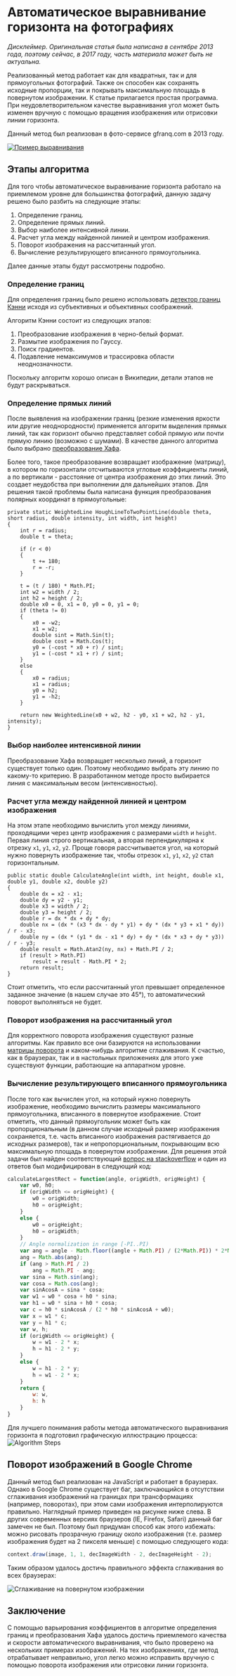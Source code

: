 # Автоматическое выравнивание горизонта на фотографиях

*Дисклеймер. Оригинальная статья была написана в сентябре 2013 года, 
поэтому сейчас, в 2017 году, часть материала может быть не актуальна.*

Реализованный метод работает как для квадратных, так и для прямоугольных фотографий.
Также он способен как сохранять исходные пропорции, так и покрывать максимальную площадь 
в повернутом изображении. К статье прилагается простая программа. При неудовлетворительном 
качестве выравнивания угол может быть изменен вручную с помощью вращения изображения 
или отрисовки линии горизонта.

Данный метод был реализован в фото-сервисе gfranq.com в 2013 году.

[![Пример выравнивания](Images/Alignment-Sample.jpg)](http://habrahabr.ru/post/194580/)

## Этапы алгоритма

Для того чтобы автоматическое выравнивание горизонта работало на
приемлемом уровне для большинства фотографий, данную задачу решено было
разбить на следующие этапы:

1. Определение границ.
2. Определение прямых линий.
3. Выбор наиболее интенсивной линии.
4. Расчет угла между найденной линией и центром изображения.
5. Поворот изображения на рассчитанный угол.
6. Вычисление результирующего вписанного прямоугольника.

Далее данные этапы будут рассмотрены подробно.

### Определение границ

Для определения границ было решено использовать [детектор границ Кэнни]((http://ru.wikipedia.org/wiki/%D0%9E%D0%BF%D0%B5%D1%80%D0%B0%D1%82%D0%BE%D1%80_%D0%9A%D1%8D%D0%BD%D0%BD%D0%B8)) исходя из субъективных и объективных соображений.

Алгоритм Кэнни состоит из следующих этапов:

1. Преобразование изображения в черно-белый формат.
2. Размытие изображения по Гауссу.
3. Поиск градиентов.
4. Подавление немаксимумов и трассировка области неоднозначности.

Поскольку алгоритм хорошо описан в Википедии, детали этапов не будут раскрываться.

### Определение прямых линий

После выявления на изображении границ (резкие изменения
яркости или другие неоднородности) применяется алгоритм
выделения прямых линий, так как горизонт обычно представляет собой
прямую или почти прямую линию (возможно с шумами). В качестве данного
алгоритма было выбрано [преобразование
Хафа](http://ru.wikipedia.org/wiki/%D0%9F%D1%80%D0%B5%D0%BE%D0%B1%D1%80%D0%B0%D0%B7%D0%BE%D0%B2%D0%B0%D0%BD%D0%B8%D0%B5_%D0%A5%D0%B0%D1%84%D0%B0).

Более того, такое преобразование возвращает изображение (матрицу), в котором по
горизонтали отсчитываются угловые коэффициенты линий, а по вертикали - расстояние от
центра изображения до этих линий. Это создает неудобства при выполнении для дальнейших этапов. 
Для решения такой проблемы была написана функция преобразования полярных координат в прямоугольные:

```CSharp
private static WeightedLine HoughLineToTwoPointLine(double theta, short radius, double intensity, int width, int height)
{
    int r = radius;
    double t = theta;

    if (r < 0)
    {
        t += 180;
        r = -r;
    }

    t = (t / 180) * Math.PI;
    int w2 = width / 2;
    int h2 = height / 2;
    double x0 = 0, x1 = 0, y0 = 0, y1 = 0;
    if (theta != 0)
    {
        x0 = -w2;
        x1 = w2;
		double sint = Math.Sin(t);
		double cost = Math.Cos(t);
        y0 = (-cost * x0 + r) / sint;
        y1 = (-cost * x1 + r) / sint;
    }
    else
    {
        x0 = radius;
        x1 = radius;
        y0 = h2;
        y1 = -h2;
    }

    return new WeightedLine(x0 + w2, h2 - y0, x1 + w2, h2 - y1, intensity);
}
```

### Выбор наиболее интенсивной линии

Преобразование Хафа возвращает несколько линий, а горизонт существует только один.
Поэтому необходимо выбрать эту линию по какому-то критерию. В разработанном методе 
просто выбирается линия с максимальным весом (интенсивностью).

### Расчет угла между найденной линией и центром изображения

На этом этапе необходимо вычислить угол между линиями, проходящими через центр изображения с размерами `width` и `height`. Первая линия строго вертикальная, а вторая перпендикулярна к отрезку `x1`, `y1`,
`x2`, `y2`. Проще говоря рассчитывается угол, на который нужно
повернуть изображение так, чтобы отрезок `x1`, `y1`, `x2`, `y2` стал горизонтальным.

```CSharp
public static double CalculateAngle(int width, int height, double x1, double y1, double x2, double y2)
{
    double dx = x2 - x1;
    double dy = y2 - y1;
    double x3 = width / 2;
    double y3 = height / 2;
    double r = dx * dx + dy * dy;
    double nx = (dx * (x3 * dx - dy * y1) + dy * (dx * y3 + x1 * dy)) / r - x3;
    double ny = (dx * (y1 * dx - x1 * dy) + dy * (dx * x3 + dy * y3)) / r - y3;
    double result = Math.Atan2(ny, nx) + Math.PI / 2;
    if (result > Math.PI)
        result = result - Math.PI * 2;
    return result;
}
```

Стоит отметить, что если рассчитанный угол превышает определенное
заданное значение (в нашем случае это 45°), то автоматический
поворот выполняться не будет.

### Поворот изображения на рассчитанный угол

Для корректного поворота изображения существуют разные алгоритмы. 
Как правило все они базируются на использовании [матрицы поворота](https://ru.wikipedia.org/wiki/%D0%9C%D0%B0%D1%82%D1%80%D0%B8%D1%86%D0%B0_%D0%BF%D0%BE%D0%B2%D0%BE%D1%80%D0%BE%D1%82%D0%B0#.D0.9C.D0.B0.D1.82.D1.80.D0.B8.D1.86.D0.B0_.D0.BF.D0.BE.D0.B2.D0.BE.D1.80.D0.BE.D1.82.D0.B0_.D0.B2_.D0.B4.D0.B2.D1.83.D0.BC.D0.B5.D1.80.D0.BD.D0.BE.D0.BC_.D0.BF.D1.80.D0.BE.D1.81.D1.82.D1.80.D0.B0.D0.BD.D1.81.D1.82.D0.B2.D0.B5) и каком-нибудь алгоритме сглаживания. К счастью, как в браузерах, так и в настольных приложениях для этого уже существуют функции, работающие на аппаратном уровне.

### Вычисление результирующего вписанного прямоугольника

После того как вычислен угол, на который нужно повернуть изображение,
необходимо вычислить размеры максимального прямоугольника, вписанного в
повернутое изображение. Стоит отметить, что данный прямоугольник может
быть как пропорциональным (в данном случае исходный размер изображения
сохраняется, т.е. часть вписанного изображения растягивается до исходных
размеров), так и непропорциональным, покрывающим всю максимальную
площадь в повернутом изображении. Для решения этой задачи был найден
соответствующий [вопрос на stackoverflow](http://stackoverflow.com/q/5789239/1046374) 
и один из ответов был модифицирован в следующий код:

```JavaScript
calculateLargestRect = function(angle, origWidth, origHeight) {
    var w0, h0;
    if (origWidth <= origHeight) {
        w0 = origWidth;
        h0 = origHeight;
    }
    else {
        w0 = origHeight;
        h0 = origWidth;
    }
    // Angle normalization in range [-PI..PI)
    var ang = angle - Math.floor((angle + Math.PI) / (2*Math.PI)) * 2*Math.PI; 
    ang = Math.abs(ang);      
    if (ang > Math.PI / 2)
        ang = Math.PI - ang;
    var sina = Math.sin(ang);
    var cosa = Math.cos(ang);
    var sinAcosA = sina * cosa;
    var w1 = w0 * cosa + h0 * sina;
    var h1 = w0 * sina + h0 * cosa;
    var c = h0 * sinAcosA / (2 * h0 * sinAcosA + w0);
    var x = w1 * c;
    var y = h1 * c;
    var w, h;
    if (origWidth <= origHeight) {
        w = w1 - 2 * x;
        h = h1 - 2 * y;
    }
    else {
        w = h1 - 2 * y;
        h = w1 - 2 * x;
    }
    return {
        w: w,
        h: h
    }
}
```

Для лучшего понимания работы метода автоматического выравнивания горизонта 
я подготовил графическую иллюстрацию процесса:
![Algorithm Steps](Images/Algorithm-Steps-Ru.jpg)

## Поворот изображений в Google Chrome

Данный метод был реализован на JavaScript и работает в браузерах.
Однако в Google Chrome существует баг, заключающийся в отсутствии
сглаживания изображений на границах при трансформациях (например,
поворотах), при этом сами изображения интерполируются правильно. 
Наглядный пример приведен на рисунке ниже слева. В других современных
версиях браузеров (IE, Firefox, Safari) данный баг замечен не
был. Поэтому был придуман способ как этого избежать: можно рисовать прозрачную
границу около изображения (т.е. размер изображения
будет на 2 пикселя меньше) с помощью следующего кода:

```JavaScript
context.draw(image, 1, 1, decImageWidth - 2, decImageHeight - 2);
```

Таким образом удалось достичь правильного эффекта сглаживания во всех браузерах:

![Сглаживание на повернутом изображении](Images/Rotated-Image-Smoothing.png)

## Заключение

С помощью варьирования коэффициентов в алгоритме определения границ и
преобразования Хафа удалось достичь приемлемого качества и скорости
автоматического выравнивания, что было проверено на нескольких примерах
изображений. На тех изображениях, где метод отрабатывает неправильно,
угол легко можно исправить вручную с помощью поворота изображения или отрисовки линии горизонта.
